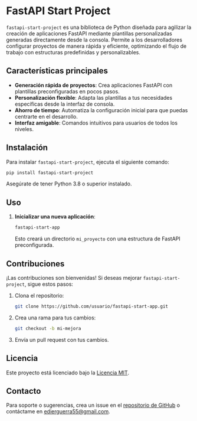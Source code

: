 # FastAPI Start Project

`fastapi-start-project` es una biblioteca de Python diseñada para agilizar la creación de aplicaciones FastAPI mediante plantillas personalizadas generadas directamente desde la consola. Permite a los desarrolladores configurar proyectos de manera rápida y eficiente, optimizando el flujo de trabajo con estructuras predefinidas y personalizables.

## Características principales

- **Generación rápida de proyectos**: Crea aplicaciones FastAPI con plantillas preconfiguradas en pocos pasos.
- **Personalización flexible**: Adapta las plantillas a tus necesidades específicas desde la interfaz de consola.
- **Ahorro de tiempo**: Automatiza la configuración inicial para que puedas centrarte en el desarrollo.
- **Interfaz amigable**: Comandos intuitivos para usuarios de todos los niveles.

## Instalación

Para instalar `fastapi-start-project`, ejecuta el siguiente comando:

```bash
pip install fastapi-start-project
```

Asegúrate de tener Python 3.8 o superior instalado.

## Uso

1. **Inicializar una nueva aplicación**:
   ```bash
   fastapi-start-app
   ```
   Esto creará un directorio `mi_proyecto` con una estructura de FastAPI preconfigurada.

## Contribuciones

¡Las contribuciones son bienvenidas! Si deseas mejorar `fastapi-start-project`, sigue estos pasos:

1. Clona el repositorio:
   ```bash
   git clone https://github.com/usuario/fastapi-start-app.git
   ```
2. Crea una rama para tus cambios:
   ```bash
   git checkout -b mi-mejora
   ```
3. Envía un pull request con tus cambios.

## Licencia

Este proyecto está licenciado bajo la [Licencia MIT](LICENSE).

## Contacto

Para soporte o sugerencias, crea un issue en el [repositorio de GitHub](https://github.com/usuario/fastapi-start-app/issues) o contáctame en [edierguerra55@gmail.com](mailto:correo@ejemplo.com).
